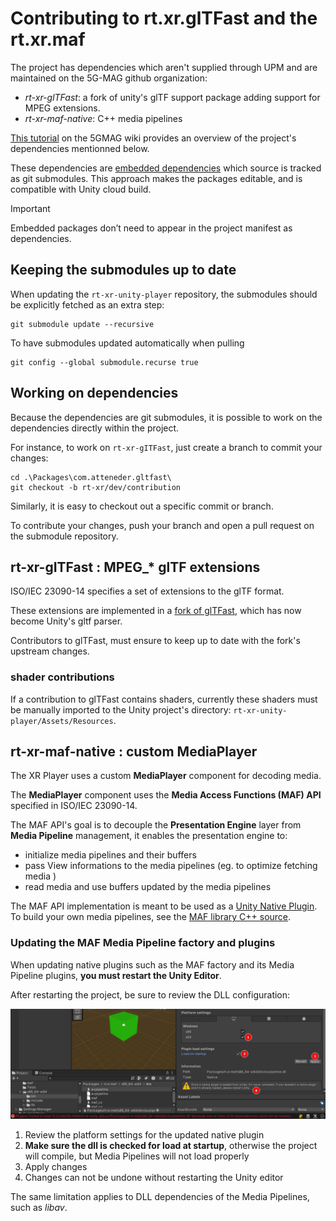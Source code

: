 # Contributing to rt.xr.glTFast and the rt.xr.maf

The project has dependencies which aren't supplied through UPM and are maintained on the 5G-MAG github organization:

- *rt-xr-glTFast*: a fork of unity's glTF support package adding support for MPEG extensions.
- *rt-xr-maf-native*: C++ media pipelines

[This tutorial](https://5g-mag.github.io/Getting-Started/pages/xr-media-integration-in-5g/tutorials/xr-player-overview.html) on the 5GMAG wiki provides an overview of the project's dependencies mentionned below. 

These dependencies are [embedded dependencies](https://docs.unity3d.com/Manual/upm-embed.html) which source is tracked as git submodules. This approach makes the packages editable, and is compatible with Unity cloud build.

> [!IMPORTANT] 
> Embedded packages don’t need to appear in the project manifest as dependencies.


## Keeping the submodules up to date

When updating the `rt-xr-unity-player` repository, the submodules should be explicitly fetched as an extra step:

```
git submodule update --recursive
```

To have submodules updated automatically when pulling 
```
git config --global submodule.recurse true
```


## Working on dependencies

Because the dependencies are git submodules, it is possible to work on the dependencies directly within the project.

For instance, to work on `rt-xr-gITFast`, just create a branch to commit your changes:
```
cd .\Packages\com.atteneder.gltfast\
git checkout -b rt-xr/dev/contribution
```

Similarly, it is easy to checkout out a specific commit or branch.

To contribute your changes, push your branch and open a pull request on the submodule repository.



## rt-xr-gITFast : MPEG_* glTF extensions

ISO/IEC 23090-14 specifies a set of extensions to the glTF format.

These extensions are implemented in a [fork of glTFast](https://github.com/5G-MAG/rt-xr-gITFast), which has now become Unity's gltf parser.

Contributors to glTFast, must ensure to keep up to date with the fork's upstream changes.


### shader contributions

If a contribution to glTFast contains shaders, currently these shaders must be manually imported to the Unity project's directory: `rt-xr-unity-player/Assets/Resources`.



## rt-xr-maf-native : custom MediaPlayer

The XR Player uses a custom **MediaPlayer** component for decoding media.

The **MediaPlayer** component uses the **Media Access Functions (MAF) API** specified in ISO/IEC 23090-14.

The MAF API's goal is to decouple the **Presentation Engine** layer from **Media Pipeline** management, it enables the presentation engine to:

- initialize media pipelines and their buffers
- pass View informations to the media pipelines (eg. to optimize fetching media )
- read media and use buffers updated by the media pipelines

The MAF API implementation is meant to be used as a [Unity Native Plugin](https://docs.unity3d.com/Manual/NativePlugins.html). To build your own media pipelines, see the [MAF library C++ source](https://github.com/5G-MAG/rt-xr-maf-native). 



### Updating the MAF Media Pipeline factory and plugins 

When updating native plugins such as the MAF factory and its Media Pipeline plugins, **you must restart the Unity Editor**.

After restarting the project, be sure to review the DLL configuration:

![unity dll config](images/unity-dll-config.jpeg)

1. Review the platform settings for the updated native plugin
2. **Make sure the dll is checked for load at startup**, otherwise the project will compile, but Media Pipelines will not load properly
3. Apply changes
4. Changes can not be undone without restarting the Unity editor

The same limitation applies to DLL dependencies of the Media Pipelines, such as *libav*.


